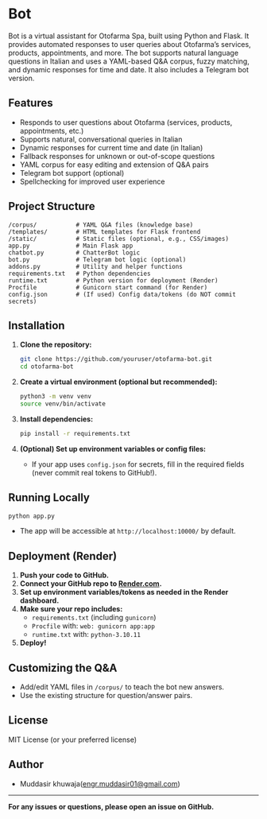 # Bot

Bot is a virtual assistant for Otofarma Spa, built using Python and Flask. It provides automated responses to user queries about Otofarma’s services, products, appointments, and more. The bot supports natural language questions in Italian and uses a YAML-based Q&A corpus, fuzzy matching, and dynamic responses for time and date. It also includes a Telegram bot version.

## Features

- Responds to user questions about Otofarma (services, products, appointments, etc.)
- Supports natural, conversational queries in Italian
- Dynamic responses for current time and date (in Italian)
- Fallback responses for unknown or out-of-scope questions
- YAML corpus for easy editing and extension of Q&A pairs
- Telegram bot support (optional)
- Spellchecking for improved user experience

## Project Structure

```
/corpus/           # YAML Q&A files (knowledge base)
/templates/        # HTML templates for Flask frontend
/static/           # Static files (optional, e.g., CSS/images)
app.py             # Main Flask app
chatbot.py         # ChatterBot logic
bot.py             # Telegram bot logic (optional)
addons.py          # Utility and helper functions
requirements.txt   # Python dependencies
runtime.txt        # Python version for deployment (Render)
Procfile           # Gunicorn start command (for Render)
config.json        # (If used) Config data/tokens (do NOT commit secrets)
```

## Installation

1. **Clone the repository:**
   ```sh
   git clone https://github.com/youruser/otofarma-bot.git
   cd otofarma-bot
   ```

2. **Create a virtual environment (optional but recommended):**
   ```sh
   python3 -m venv venv
   source venv/bin/activate
   ```

3. **Install dependencies:**
   ```sh
   pip install -r requirements.txt
   ```

4. **(Optional) Set up environment variables or config files:**
   - If your app uses `config.json` for secrets, fill in the required fields (never commit real tokens to GitHub!).

## Running Locally

```sh
python app.py
```
- The app will be accessible at `http://localhost:10000/` by default.

## Deployment (Render)

1. **Push your code to GitHub.**
2. **Connect your GitHub repo to [Render.com](https://render.com/).**
3. **Set up environment variables/tokens as needed in the Render dashboard.**
4. **Make sure your repo includes:**
   - `requirements.txt` (including `gunicorn`)
   - `Procfile` with: `web: gunicorn app:app`
   - `runtime.txt` with: `python-3.10.11`
5. **Deploy!**

## Customizing the Q&A

- Add/edit YAML files in `/corpus/` to teach the bot new answers.
- Use the existing structure for question/answer pairs.

## License

MIT License (or your preferred license)

## Author

- Muddasir khuwaja(engr.muddasir01@gmail.com)

---

**For any issues or questions, please open an issue on GitHub.**
